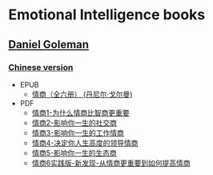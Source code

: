 # Emotional Intelligence books

## [Daniel Goleman](./Daniel%20Goleman/)

### [Chinese version](./Daniel%20Goleman/Chinese/)

* EPUB
    * [情商（全六册） (丹尼尔·戈尔曼)](./Daniel%20Goleman/Chinese/情商（全六册）%20(丹尼尔·戈尔曼)%20(Z-Library).epub)
* PDF
    * [情商1-为什么情商比智商更重要](./Daniel%20Goleman/Chinese/情商1-为什么情商比智商更重要.pdf)
    * [情商2-影响你一生的社交商](./Daniel%20Goleman/Chinese/情商2-影响你一生的社交商.pdf)
    * [情商3-影响你一生的工作情商](./Daniel%20Goleman/Chinese/情商3-影响你一生的工作情商.pdf)
    * [情商4-决定你人生高度的领导情商](./Daniel%20Goleman/Chinese/情商4-决定你人生高度的领导情商.pdf)
    * [情商5-影响你一生的生态商](./Daniel%20Goleman/Chinese/情商5-影响你一生的生态商.pdf)
    * [情商6实践版-新发现-从情商更重要到如何提高情商](./Daniel%20Goleman/Chinese/情商6实践版-新发现-从情商更重要到如何提高情商.pdf)